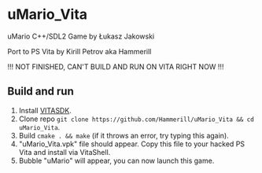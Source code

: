 # uMario_Vita
uMario C++/SDL2 Game by Łukasz Jakowski

Port to PS Vita by Kirill Petrov aka Hammerill

!!! NOT FINISHED, CAN'T BUILD AND RUN ON VITA RIGHT NOW !!!

## Build and run
1. Install [VITASDK](https://vitasdk.org/).
2. Clone repo `git clone https://github.com/Hammerill/uMario_Vita && cd uMario_Vita`.
3. Build `cmake . && make` (if it throws an error, try typing this again).
4. "uMario_Vita.vpk" file should appear. Copy this file to your hacked PS Vita and install via VitaShell.
5. Bubble "uMario" will appear, you can now launch this game.
